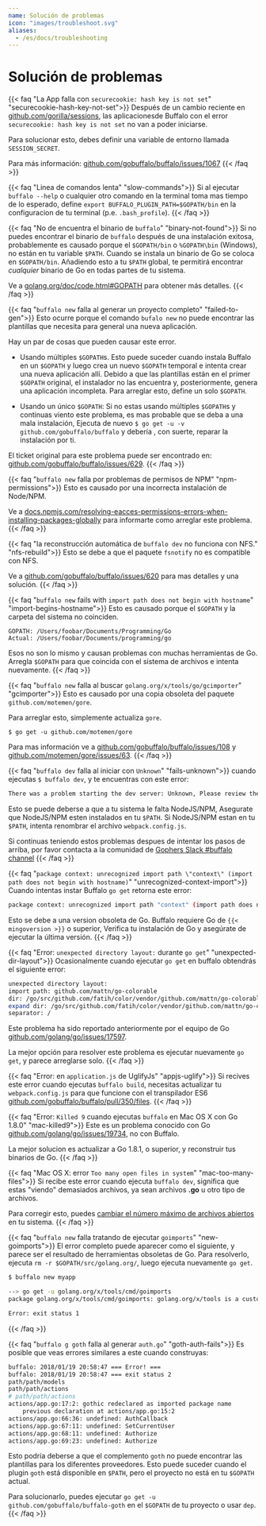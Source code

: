 ```yaml
---
name: Solución de problemas
icon: "images/troubleshoot.svg"
aliases:
  - /es/docs/troubleshooting
---
```


# Solución de problemas

{{< faq "La App falla con `securecookie: hash key is not set`" "securecookie-hash-key-not-set">}}
Después de un cambio reciente en [github.com/gorilla/sessions](http://www.gorillatoolkit.org/pkg/sessions), las aplicacionesde Buffalo con el error `securecookie: hash key is not set` no van a poder iniciarse.

Para solucionar esto, debes definir una variable de entorno llamada `SESSION_SECRET`.

Para más información: [github.com/gobuffalo/buffalo/issues/1067](https://github.com/gobuffalo/buffalo/issues/1067)
{{< /faq >}}

{{< faq "Linea de comandos lenta" "slow-commands">}}
Si al ejecutar `buffalo --help` o cualquier otro comando en la terminal toma mas tiempo de lo esperado, define `export BUFFALO_PLUGIN_PATH=$GOPATH/bin` en la configuracion de tu terminal (p.e. `.bash_profile`).
{{< /faq >}}

{{< faq "No de encuentra el binario de `buffalo`" "binary-not-found">}}
Si no puedes encontrar el binario de `buffalo` después de una instalación exitosa, probablemente es causado porque el `$GOPATH/bin` o `%GOPATH\bin` (Windows), no están en tu variable `$PATH`. Cuando se instala un binario de Go se coloca en `$GOPATH/bin`. Añadiendo esto a tu `$PATH` global, te permitirá encontrar *cualquier* binario de Go en todas partes de tu sistema.

Ve a [golang.org/doc/code.html#GOPATH](https://golang.org/doc/code.html#GOPATH) para obtener más detalles.
{{< /faq >}}

{{< faq "`buffalo new` falla al generar un proyecto completo" "failed-to-gen">}}
Esto ocurre porque el comando `bufalo new` no puede encontrar las plantillas que necesita para general una nueva aplicación.

Hay un par de cosas que pueden causar este error.

* Usando múltiples `$GOPATH`s. Esto puede suceder cuando instala Buffalo en un `$GOPATH` y luego crea un nuevo `$GOPATH` temporal e intenta crear una nueva aplicación allí. Debido a que las plantillas están en el primer `$GOPATH` original, el instalador no las encuentra y, posteriormente, genera una aplicación incompleta. Para arreglar esto, define un solo `$GOPATH`.

* Usando un único `$GOPATH`: Si no estas usando múltiples `$GOPATH`s y continuas viento este problema, es mas probable que se deba a una mala instalación, Ejecuta de nuevo `$ go get -u -v github.com/gobuffalo/buffalo` y debería , con suerte, reparar la instalación por ti.

El ticket original para este problema puede ser encontrado en:
[github.com/gobuffalo/buffalo/issues/629](https://github.com/gobuffalo/buffalo/issues/629).
{{< /faq >}}

{{< faq "`buffalo new` falla por problemas de permisos de NPM" "npm-permissions">}}
Esto es causado por una incorrecta instalación de Node/NPM.

Ve a [docs.npmjs.com/resolving-eacces-permissions-errors-when-installing-packages-globally](https://docs.npmjs.com/resolving-eacces-permissions-errors-when-installing-packages-globally) para informarte como arreglar este problema.
{{< /faq >}}


{{< faq "la reconstrucción automática de `buffalo dev` no funciona con NFS." "nfs-rebuild">}}
Esto se debe a que el paquete `fsnotify` no es compatible con NFS.

Ve a [github.com/gobuffalo/buffalo/issues/620](https://github.com/gobuffalo/buffalo/issues/620) para mas detalles y una solución.
{{< /faq >}}

{{< faq "`buffalo new` fails with `import path does not begin with hostname`" "import-begins-hostname">}}
Esto es causado porque el `$GOPATH` y la carpeta del sistema no coinciden.


```text
GOPATH: /Users/foobar/Documents/Programming/Go
Actual: /Users/foobar/Documents/programming/go
```

Esos no son lo mismo y causan problemas con muchas herramientas de Go. Arregla `$GOPATH` para que coincida con el sistema de archivos e intenta nuevamente.
{{< /faq >}}

{{< faq "`buffalo new` falla al buscar `golang.org/x/tools/go/gcimporter`" "gcimporter">}}
Esto es causado por una copia obsoleta del paquete `github.com/motemen/gore`.

Para arreglar esto, simplemente actualiza `gore`.

```text
$ go get -u github.com/motemen/gore
```

Para mas información ve a [github.com/gobuffalo/buffalo/issues/108](https://github.com/gobuffalo/buffalo/issues/108) y [github.com/motemen/gore/issues/63](https://github.com/motemen/gore/issues/63).
{{< /faq >}}

{{< faq "`buffalo dev` falla al iniciar con `Unknown`" "fails-unknown">}}
cuando ejecutas `$ buffalo dev`, y te encuentras con este error:

```bash
There was a problem starting the dev server: Unknown, Please review the troubleshooting docs.
```

Esto se puede deberse a que a tu sistema le falta NodeJS/NPM, Asegurate que NodeJS/NPM esten instalados en tu `$PATH`. Si NodeJS/NPM estan en tu `$PATH`, intenta renombrar el archivo `webpack.config.js`.

Si continuas teniendo estos problemas despues de intentar los pasos de arriba, por favor contacta a la comunidad de [Gophers Slack #buffalo channel](https://gophers.slack.com/messages/buffalo/)
{{< /faq >}}

{{< faq "`package context: unrecognized import path \"context\" (import path does not begin with hostname)`" "unrecognized-context-import">}}
Cuando intentas instar Buffalo `go get` retorna este error:

```bash
package context: unrecognized import path "context" (import path does not begin with hostname)
```

Esto se debe a una version obsoleta de Go. Buffalo requiere Go de `{{< mingoversion >}}` o superior, Verifica tu instalación de Go y asegúrate de ejecutar la última versión.
{{< /faq >}}

{{< faq "Error: `unexpected directory layout:` durante `go get`" "unexpected-dir-layout">}}
Ocasionalmente cuando ejecutar  `go get` en buffalo obtendrás el siguiente error:

```bash
unexpected directory layout:
import path: github.com/mattn/go-colorable
dir: /go/src/github.com/fatih/color/vendor/github.com/mattn/go-colorable
expand dir: /go/src/github.com/fatih/color/vendor/github.com/mattn/go-colorable
separator: /
```

Este problema ha sido reportado anteriormente por el equipo de Go [github.com/golang/go/issues/17597](https://github.com/golang/go/issues/17597).

La mejor opción para resolver este problema es ejecutar nuevamente `go get`, y parece arreglarse solo.
{{< /faq >}}

{{< faq "Error: en `application.js` de UglifyJs" "appjs-uglify">}}
Si recives este error cuando ejecutas `buffalo build`, necesitas actualizar tu `webpack.config.js` para que funcione con el transpilador ES6 [github.com/gobuffalo/buffalo/pull/350/files](https://github.com/gobuffalo/buffalo/pull/350/files).
{{< /faq >}}

{{< faq "Error: `Killed 9` cuando ejecutas `buffalo` en Mac OS X con Go 1.8.0" "mac-killed9">}}
Este es un problema conocido con Go [github.com/golang/go/issues/19734](https://github.com/golang/go/issues/19734), no con Buffalo.

La mejor solucion es actualizar a Go 1.8.1, o superior, y reconstruir tus binarios de Go.
{{< /faq >}}

{{< faq "Mac OS X: error `Too many open files in system`" "mac-too-many-files">}}
Si recibe este error cuando ejecuta `buffalo dev`, significa que estas "viendo" demasiados archivos, ya sean archivos **.go** u otro tipo de archivos. 

Para corregir esto, puedes [cambiar el número máximo de archivos abiertos](http://blog.mact.me/2014/10/22/yosemite-upgrade-changes-open-file-limit) en tu sistema.
{{< /faq >}}

{{< faq "`buffalo new` falla tratando de ejecutar `goimports`" "new-goimports">}}
El error completo puede aparecer como el siguiente, y parece ser el resultado de herramientas obsoletas de Go. Para resolverlo, ejecuta `rm -r $GOPATH/src/golang.org/`, luego ejecuta nuevamente `go get`.

```bash
$ buffalo new myapp

--> go get -u golang.org/x/tools/cmd/goimports
package golang.org/x/tools/cmd/goimports: golang.org/x/tools is a custom import path for https://go.googlesource.com/tools, but /Users/foo/go/src/golang.org/x/tools is checked out from https://code.google.com/p/go.tools

Error: exit status 1
```
{{< /faq >}}

{{< faq "`buffalo g goth` falla al generar `auth.go`" "goth-auth-fails">}}
Es posible que veas errores similares a este cuando construyas:

```bash
buffalo: 2018/01/19 20:58:47 === Error! ===
buffalo: 2018/01/19 20:58:47 === exit status 2
path/path/models
path/path/actions
# path/path/actions
actions/app.go:17:2: gothic redeclared as imported package name
    previous declaration at actions/app.go:15:2
actions/app.go:66:36: undefined: AuthCallback
actions/app.go:67:11: undefined: SetCurrentUser
actions/app.go:68:11: undefined: Authorize
actions/app.go:69:23: undefined: Authorize
```

Esto podría deberse a que el complemento `goth` no puede encontrar las plantillas para los diferentes proveedores. Esto puede suceder cuando el plugin `goth` está disponible en `$PATH`, pero el proyecto no está en tu `$GOPATH` actual.

Para solucionarlo, puedes ejecutar `go get -u github.com/gobuffalo/buffalo-goth` en el `$GOPATH` de tu proyecto o usar `dep`.
{{< /faq >}}
